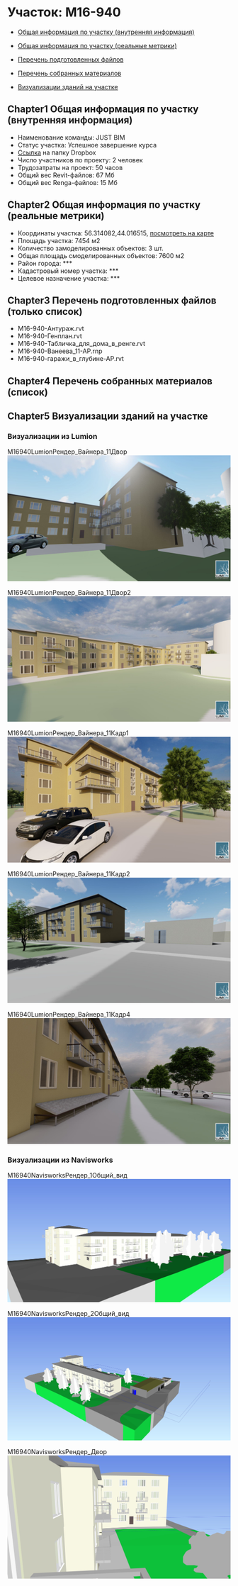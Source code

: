 # Участок: M16-940

* [Общая информация по участку (внутренняя информация)](#Chapter1)

* [Общая информация по участку (реальные метрики)](#Chapter2)

* [Перечень подготовленных файлов](#Chapter3)

* [Перечень собранных материалов](#Chapter4)

* [Визуализации зданий на участке](#Chapter5)

## <a id="test">Chapter1</a> Общая информация по участку (внутренняя информация)
+ Наименование команды: JUST BIM
+ Статус участка: Успешное завершение курса
+ [Ссылка](https://www.dropbox.com/sh/wvvgv1nw1iqred9/AAA1ctVDLlSIYVD1odTK4LcBa/M16_940?dl=0) на папку Dropbox
+ Число участников по проекту: 2 человек
+ Трудозатраты на проект: 50 часов
+ Общий вес Revit-файлов: 67 Мб
+ Общий вес Renga-файлов: 15 Мб
## <a id="test">Chapter2</a> Общая информация по участку (реальные метрики)
+ Координаты участка: 56.314082,44.016515, [посмотреть на карте]("yandex.ru/maps/47/nizhny-novgorod/?ll=56.314082%2C44.016515&z=19")
+ Площадь участка: 7454 м2
+ Количество замоделированных объектов: 3 шт.
+ Общая площадь смоделированных объектов: 7600 м2
+ Район города: *** 
+ Кадастровый номер участка: *** 
+ Целевое назначение участка: *** 
## <a id="test">Chapter3</a> Перечень подготовленных файлов (только список)
+ M16-940-Антураж.rvt
+ M16-940-Генплан.rvt
+ M16-940-Табличка_для_дома_в_ренге.rvt
+ М16-940-Ванеева_11-АР.rnp
+ М16-940-гаражи_в_глубине-АР.rvt
## <a id="test">Chapter4</a> Перечень собранных материалов (список)
## <a id="test">Chapter5</a> Визуализации зданий на участке
### Визуализации из Lumion
M16940LumionРендер_Вайнера_11Двор
![M16-940-Lumion-Рендер_Вайнера_11-Двор](/Images/M16_940/M16-940-Lumion-Рендер_Вайнера_11-Двор_Compressed.jpg)

M16940LumionРендер_Вайнера_11Двор2
![M16-940-Lumion-Рендер_Вайнера_11-Двор2](/Images/M16_940/M16-940-Lumion-Рендер_Вайнера_11-Двор2_Compressed.jpg)

M16940LumionРендер_Вайнера_11Кадр1
![M16-940-Lumion-Рендер_Вайнера_11-Кадр1](/Images/M16_940/M16-940-Lumion-Рендер_Вайнера_11-Кадр1_Compressed.jpg)

M16940LumionРендер_Вайнера_11Кадр2
![M16-940-Lumion-Рендер_Вайнера_11-Кадр2](/Images/M16_940/M16-940-Lumion-Рендер_Вайнера_11-Кадр2_Compressed.jpg)

M16940LumionРендер_Вайнера_11Кадр4
![M16-940-Lumion-Рендер_Вайнера_11-Кадр4](/Images/M16_940/M16-940-Lumion-Рендер_Вайнера_11-Кадр4_Compressed.jpg)

### Визуализации из Navisworks
M16940NavisworksРендер_1Общий_вид
![M16-940-Navisworks-Рендер_1-Общий_вид](/Images/M16_940/M16-940-Navisworks-Рендер_1-Общий_вид_Compressed.jpg)

M16940NavisworksРендер_2Общий_вид
![M16-940-Navisworks-Рендер_2-Общий_вид](/Images/M16_940/M16-940-Navisworks-Рендер_2-Общий_вид_Compressed.jpg)

M16940NavisworksРендер_Двор
![M16-940-Navisworks-Рендер_Двор](/Images/M16_940/M16-940-Navisworks-Рендер_Двор_Compressed.jpg)

